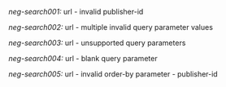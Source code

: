 *neg-search001:* url - invalid publisher-id

*neg-search002:* url - multiple invalid query parameter values

*neg-search003:* url - unsupported query parameters

*neg-search004:* url - blank query parameter

*neg-search005:* url - invalid order-by parameter - publisher-id
